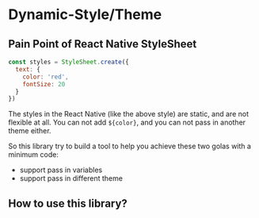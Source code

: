 # Dynamic-Style/Theme

## Pain Point of React Native StyleSheet
```javascript
const styles = StyleSheet.create({
  text: {
    color: 'red',
    fontSize: 20
  }
})
```

The styles in the React Native (like the above style) are static, and are not flexible at all. You can not add `${color}`, and you can not pass in another theme either.


So this library try to build a tool to help you achieve these two golas with a minimum code:
* support pass in variables
* support pass in different theme

## How to use this library?
